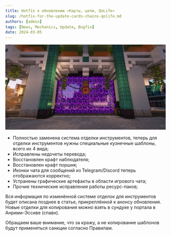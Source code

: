 ```yaml
---
title: Hotfix к обновлению «Карты, цепи, QoLife»
slug: /hotfix-for-the-update-cards-chains-qolife.md
authors: [admin]
tags: [News, Mechanics, Update, Bugfix]
date: 2024-03-05
---
```


![Портал в Нижний мир в Анрими-Эссиве на Hardshard](./img/portal-v-anrimi-essive-na-hardshard.jpg)

<!--truncate-->

- Полностью заменена система отделки инструментов, теперь для отделки инструментов нужны специальные кузнечные шаблоны, всего их 4 вида;
- Исправлены недочеты перевода;
- Восстановлен крафт наблюдателя;
- Восстановлен крафт поршня;
- Иконки чата для сообщений из Telegram/Discord теперь отображаются корректно;
- Устранены графические артефакты в области игрового чата;
- Прочие технические исправления работы ресурс-паков;

Вся информация по изменённой системе отделок для инструментов будет описана позднее в статье, прикреплённой к анонсу обновления. Новые отделки для копирования можно взять в сундуке у портала в Анрими-Эссиве (спавн). 

Обращаем ваше внимание, что за кражу, а не копирование шаблонов будут применяться санкции согласно Правилам.